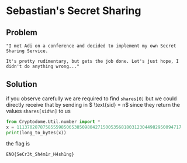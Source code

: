 # Sebastian's Secret Sharing 
## Problem
```
"I met Adi on a conference and decided to implement my own Secret Sharing Service.

It's pretty rudimentary, but gets the job done. Let's just hope, I didn't do anything wrong..."
```
## Solution
if you observe carefully we are required to find `shares[0]` but we could directly receive that by sending in $ \text{sid} = n$ since they return the values `shares[sid%n]` to us 
```python
from Cryptodome.Util.number import *
x = 111370287875855598506538509804271500535681803123044982950094717
print(long_to_bytes(x))
```
the flag is 
```
ENO{SeCr3t_Sh4m1r_H4sh1ng}
```

